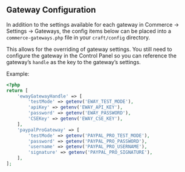 
## Gateway Configuration

In addition to the settings available for each gateway in Commerce → Settings → Gateways, the config items below can be placed into a `commerce-gateways.php` file in your `craft/config` directory.

This allows for the overriding of gateway settings. You still need to configure the gateway in the Control Panel so you can reference the gateway’s `handle` as the key to the gateway’s settings.

Example:

```php
<?php
return [
    'ewayGatewayHandle' => [
        'testMode' => getenv('EWAY_TEST_MODE'),
        'apiKey' => getenv('EWAY_API_KEY'),
        'password' => getenv('EWAY_PASSWORD'),
        'CSEKey' => getenv('EWAY_CSE_KEY'),
    ],
    'paypalProGateway' => [
        'testMode' => getenv('PAYPAL_PRO_TEST_MODE'),
        'password' => getenv('PAYPAL_PRO_PASSWORD'),
        'username' => getenv('PAYPAL_PRO_USERNAME'),
        'signature' => getenv('PAYPAL_PRO_SIGNATURE'),
    ],
];
```
